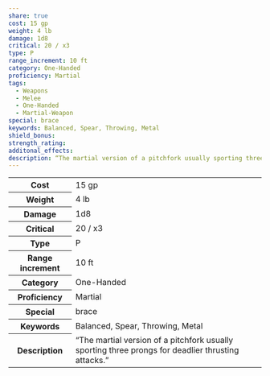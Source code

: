 ```yaml
---
share: true
cost: 15 gp
weight: 4 lb
damage: 1d8
critical: 20 / x3
type: P
range_increment: 10 ft
category: One-Handed
proficiency: Martial
tags:
  - Weapons
  - Melee
  - One-Handed
  - Martial-Weapon
special: brace
keywords: Balanced, Spear, Throwing, Metal
shield_bonus: 
strength_rating: 
additonal_effects: 
description: “The martial version of a pitchfork usually sporting three prongs for deadlier thrusting attacks.”
---
```

<p><span dir="ltr" style="overflow-x: auto;"><table><tbody><tr><th dir="ltr">Cost</th><td dir="ltr">15 gp</td></tr><tr><th dir="ltr">Weight</th><td dir="ltr">4 lb</td></tr><tr><th dir="ltr">Damage</th><td dir="ltr">1d8</td></tr><tr><th dir="ltr">Critical</th><td dir="ltr">20 / x3</td></tr><tr><th dir="ltr">Type</th><td dir="ltr">P</td></tr><tr><th dir="ltr">Range increment</th><td dir="ltr">10 ft</td></tr><tr><th dir="ltr">Category</th><td dir="ltr">One-Handed</td></tr><tr><th dir="ltr">Proficiency</th><td dir="ltr">Martial</td></tr><tr><th dir="ltr">Special</th><td dir="ltr">brace</td></tr><tr><th dir="ltr">Keywords</th><td dir="ltr">Balanced, Spear, Throwing, Metal</td></tr><tr><th dir="ltr">Description</th><td dir="ltr">“The martial version of a pitchfork usually sporting three prongs for deadlier thrusting attacks.”</td></tr></tbody></table></span></p>